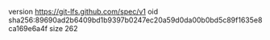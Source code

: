 version https://git-lfs.github.com/spec/v1
oid sha256:89690ad2b6409bd1b9397b0247ec20a59d0da00b0bd5c89f1635e8ca169e6a4f
size 262
